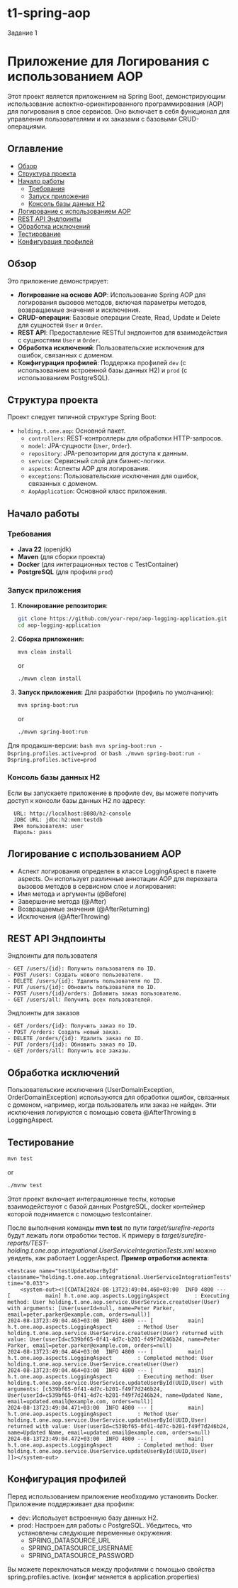 # t1-spring-aop
Задание 1


# Приложение для Логирования с использованием AOP

Этот проект является приложением на Spring Boot, демонстрирующим использование аспектно-ориентированного программирования (AOP) для логирования в слое сервисов. Оно включает в себя функционал для управления пользователями и их заказами с базовыми CRUD-операциями.

## Оглавление
- [Обзор](#обзор)
- [Структура проекта](#структура-проекта)
- [Начало работы](#начало-работы)
  - [Требования](#требования)
  - [Запуск приложения](#запуск-приложения)
  - [Консоль базы данных H2](#консоль-базы-данных-h2)
- [Логирование с использованием AOP](#логирование-с-использованием-aop)
- [REST API Эндпоинты](#rest-api-эндпоинты)
- [Обработка исключений](#обработка-исключений)
- [Тестирование](#тестирование)
- [Конфигурация профилей](#конфигурация-профилей)

## Обзор

Это приложение демонстрирует:
- **Логирование на основе AOP**: Использование Spring AOP для логирования вызовов методов, включая параметры методов, возвращаемые значения и исключения.
- **CRUD-операции**: Базовые операции Create, Read, Update и Delete для сущностей `User` и `Order`.
- **REST API**: Предоставление RESTful эндпоинтов для взаимодействия с сущностями `User` и `Order`.
- **Обработка исключений**: Пользовательские исключения для ошибок, связанных с доменом.
- **Конфигурация профилей**: Поддержка профилей `dev` (с использованием встроенной базы данных H2) и `prod` (с использованием PostgreSQL).

## Структура проекта

Проект следует типичной структуре Spring Boot:

- `holding.t.one.aop`: Основной пакет.
  - `controllers`: REST-контроллеры для обработки HTTP-запросов.
  - `model`: JPA-сущности (`User`, `Order`).
  - `repository`: JPA-репозитории для доступа к данным.
  - `service`: Сервисный слой для бизнес-логики.
  - `aspects`: Аспекты AOP для логирования.
  - `exceptions`: Пользовательские исключения для ошибок, связанных с доменом.
  - `AopApplication`: Основной класс приложения.

## Начало работы

### Требования

- **Java 22** (openjdk)
- **Maven** (для сборки проекта)
- **Docker** (для интеграционных тестов с TestContainer)
- **PostgreSQL** (для профиля `prod`)

### Запуск приложения

1. **Клонирование репозитория**:
   ```bash
   git clone https://github.com/your-repo/aop-logging-application.git
   cd aop-logging-application
   ```

2. **Сборка приложения:**
    ```bash
    mvn clean install
    ```
    or
    ```bash
    ./mvwn clean install
    ```
4. **Запуск приложения:**
    Для разработки (профиль по умолчанию):
    ```bash
    mvn spring-boot:run
    ```
      or
    ```bash
    ./mvwn spring-boot:run
    ```
    
  Для продакшн-версии:
    ```bash
    mvn spring-boot:run -Dspring.profiles.active=prod
    ```
    or
    ```bash
    ./mvwn spring-boot:run -Dspring.profiles.active=prod
    ```
    
  ### Консоль базы данных H2
  Если вы запускаете приложение в профиле dev, вы можете получить доступ к консоли базы данных H2 по адресу:
  
      URL: http://localhost:8080/h2-console
      JDBC URL: jdbc:h2:mem:testdb
      Имя пользователя: user
      Пароль: pass
  
## Логирование с использованием AOP
  - Аспект логирования определен в классе LoggingAspect в пакете aspects. Он использует различные аннотации AOP для перехвата вызовов методов в сервисном слое и логирования:
  - Имя метода и аргументы (@Before)
  - Завершение метода (@After)
  - Возвращаемые значения (@AfterReturning)
  - Исключения (@AfterThrowing)

## REST API Эндпоинты
  Эндпоинты для пользователя
  
    - GET /users/{id}: Получить пользователя по ID.
    - POST /users: Создать нового пользователя.
    - DELETE /users/{id}: Удалить пользователя по ID.
    - PUT /users/{id}: Обновить пользователя по ID.
    - POST /users/{id}/orders: Добавить заказ пользователю.
    - GET /users/all: Получить всех пользователей.
    
  Эндпоинты для заказов
  
    - GET /orders/{id}: Получить заказ по ID.
    - POST /orders: Создать новый заказ.
    - DELETE /orders/{id}: Удалить заказ по ID.
    - PUT /orders/{id}: Обновить заказ по ID.
    - GET /orders/all: Получить все заказы.
    
## Обработка исключений
   Пользовательские исключения (UserDomainException, OrderDomainException) используются для обработки ошибок, связанных с доменом, например, когда пользователь или заказ не найден. Эти исключения логируются с помощью совета @AfterThrowing в LoggingAspect.

## Тестирование
  ```bash
  mvn test
  ```
  or
  ```bash
  ./mvnw test
  ```
Этот проект включает интеграционные тесты, которые взаимодействуют с базой данных PostgreSQL, docker контейнер которой поднимается с помощью testcontainer.

После выполнения команды **mvn test** по пути *target/surefire-reports* будут лежать логи отработки тестов. К примеру в *target/surefire-reports/TEST-holding.t.one.aop.integrational.UserServiceIntegrationTests.xml* можно увидеть, как работает LoggerAspect.
**Пример отработки аспекта**:
```
<testcase name="testUpdateUserById" classname="holding.t.one.aop.integrational.UserServiceIntegrationTests" time="0.033">
    <system-out><![CDATA[2024-08-13T23:49:04.460+03:00  INFO 4800 --- [           main] h.t.one.aop.aspects.LoggingAspect        : Executing method: User holding.t.one.aop.service.UserService.createUser(User) with arguments: [User(userId=null, name=Peter Parker, email=peter.parker@example.com, orders=null)]
2024-08-13T23:49:04.463+03:00  INFO 4800 --- [           main] h.t.one.aop.aspects.LoggingAspect        : Method User holding.t.one.aop.service.UserService.createUser(User) returned with value: User(userId=c539bf65-0f41-4d7c-b201-f49f7d246b24, name=Peter Parker, email=peter.parker@example.com, orders=null)
2024-08-13T23:49:04.464+03:00  INFO 4800 --- [           main] h.t.one.aop.aspects.LoggingAspect        : Completed method: User holding.t.one.aop.service.UserService.createUser(User)
2024-08-13T23:49:04.464+03:00  INFO 4800 --- [           main] h.t.one.aop.aspects.LoggingAspect        : Executing method: User holding.t.one.aop.service.UserService.updateUserById(UUID,User) with arguments: [c539bf65-0f41-4d7c-b201-f49f7d246b24, User(userId=c539bf65-0f41-4d7c-b201-f49f7d246b24, name=Updated Name, email=updated.email@example.com, orders=null)]
2024-08-13T23:49:04.471+03:00  INFO 4800 --- [           main] h.t.one.aop.aspects.LoggingAspect        : Method User holding.t.one.aop.service.UserService.updateUserById(UUID,User) returned with value: User(userId=c539bf65-0f41-4d7c-b201-f49f7d246b24, name=Updated Name, email=updated.email@example.com, orders=null)
2024-08-13T23:49:04.472+03:00  INFO 4800 --- [           main] h.t.one.aop.aspects.LoggingAspect        : Completed method: User holding.t.one.aop.service.UserService.updateUserById(UUID,User)
]]></system-out>
```

## Конфигурация профилей
  Перед использованием приложение необходимо установить Docker. Приложение поддерживает два профиля:
  - dev: Использует встроенную базу данных H2.
  - prod: Настроен для работы с PostgreSQL. Убедитесь, что установлены следующие переменные окружения:
      - SPRING_DATASOURCE_URL
      - SPRING_DATASOURCE_USERNAME
      - SPRING_DATASOURCE_PASSWORD
   
Вы можете переключаться между профилями с помощью свойства spring.profiles.active. (конфиг меняется в application.properties)
